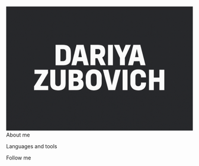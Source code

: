 ![Header](https://github.com/DZubovich/dzubovich/blob/main/assets/Header.png)
About me

Languages and tools

Follow me

